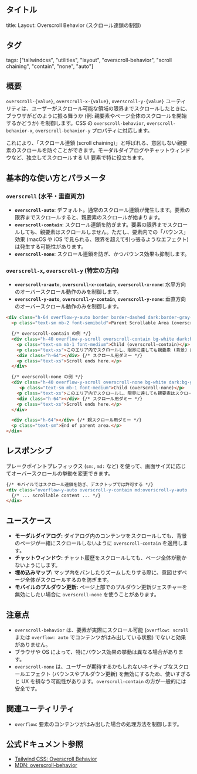 ## タイトル
title: Layout: Overscroll Behavior (スクロール連鎖の制御)

## タグ
tags: ["tailwindcss", "utilities", "layout", "overscroll-behavior", "scroll chaining", "contain", "none", "auto"]

## 概要
`overscroll-{value}`, `overscroll-x-{value}`, `overscroll-y-{value}` ユーティリティは、ユーザーがスクロール可能な領域の限界までスクロールしたときに、ブラウザがどのように振る舞うか (例: 親要素やページ全体のスクロールを開始するかどうか) を制御します。CSS の `overscroll-behavior`, `overscroll-behavior-x`, `overscroll-behavior-y` プロパティに対応します。

これにより、「スクロール連鎖 (scroll chaining)」と呼ばれる、意図しない親要素のスクロールを防ぐことができます。モーダルダイアログやチャットウィンドウなど、独立してスクロールする UI 要素で特に役立ちます。

## 基本的な使い方とパラメータ

### `overscroll` (水平・垂直両方)

*   **`overscroll-auto`**: デフォルト。通常のスクロール連鎖が発生します。要素の限界までスクロールすると、親要素のスクロールが始まります。
*   **`overscroll-contain`**: スクロール連鎖を防ぎます。要素の限界までスクロールしても、親要素はスクロールしません。ただし、要素内での「バウンス」効果 (macOS や iOS で見られる、限界を超えて引っ張るようなエフェクト) は発生する可能性があります。
*   **`overscroll-none`**: スクロール連鎖を防ぎ、かつバウンス効果も抑制します。

### `overscroll-x`, `overscroll-y` (特定の方向)

*   **`overscroll-x-auto`**, **`overscroll-x-contain`**, **`overscroll-x-none`**: 水平方向のオーバースクロール動作のみを制御します。
*   **`overscroll-y-auto`**, **`overscroll-y-contain`**, **`overscroll-y-none`**: 垂直方向のオーバースクロール動作のみを制御します。

```html
<div class="h-64 overflow-y-auto border border-dashed dark:border-gray-700 p-4 bg-gray-50 dark:bg-gray-800/50 rounded">
  <p class="text-sm mb-2 font-semibold">Parent Scrollable Area (overscroll-auto - Default)</p>

  {/* overscroll-contain の例 */}
  <div class="h-40 overflow-y-scroll overscroll-contain bg-white dark:bg-gray-700 p-4 rounded shadow mb-4 border dark:border-gray-600">
    <p class="text-sm mb-1 font-medium">Child (overscroll-contain)</p>
    <p class="text-xs">このエリア内でスクロールし、限界に達しても親要素 (背景) はスクロールしません。(バウンスは発生するかも)</p>
    <div class="h-64"></div> {/* スクロール用ダミー */}
    <p class="text-xs">Scroll ends here.</p>
  </div>

  {/* overscroll-none の例 */}
  <div class="h-40 overflow-y-scroll overscroll-none bg-white dark:bg-gray-700 p-4 rounded shadow border dark:border-gray-600">
     <p class="text-sm mb-1 font-medium">Child (overscroll-none)</p>
    <p class="text-xs">このエリア内でスクロールし、限界に達しても親要素はスクロールせず、バウンス効果も抑制されます。</p>
    <div class="h-64"></div> {/* スクロール用ダミー */}
    <p class="text-xs">Scroll ends here.</p>
  </div>

  <div class="h-64"></div> {/* 親スクロール用ダミー */}
  <p class="text-sm">End of parent area.</p>
</div>
```

## レスポンシブ

ブレークポイントプレフィックス (`sm:`, `md:` など) を使って、画面サイズに応じてオーバースクロールの挙動を変更できます。

```html
{/* モバイルではスクロール連鎖を防ぎ、デスクトップでは許可する */}
<div class="overflow-y-auto overscroll-y-contain md:overscroll-y-auto ...">
  {/* ... scrollable content ... */}
</div>
```

## ユースケース

*   **モーダルダイアログ:** ダイアログ内のコンテンツをスクロールしても、背景のページが一緒にスクロールしないように `overscroll-contain` を適用します。
*   **チャットウィンドウ:** チャット履歴をスクロールしても、ページ全体が動かないようにします。
*   **埋め込みマップ:** マップ内をパンしたりズームしたりする際に、意図せずページ全体がスクロールするのを防ぎます。
*   **モバイルのプルダウン更新:** ページ上部でのプルダウン更新ジェスチャーを無効にしたい場合に `overscroll-none` を使うことがあります。

## 注意点

*   `overscroll-behavior` は、要素が実際にスクロール可能 (`overflow: scroll` または `overflow: auto` でコンテンツがはみ出している状態) でないと効果がありません。
*   ブラウザや OS によって、特にバウンス効果の挙動は異なる場合があります。
*   `overscroll-none` は、ユーザーが期待するかもしれないネイティブなスクロールエフェクト (バウンスやプルダウン更新) を無効にするため、使いすぎると UX を損なう可能性があります。`overscroll-contain` の方が一般的には安全です。

## 関連ユーティリティ

*   `overflow`: 要素のコンテンツがはみ出した場合の処理方法を制御します。

## 公式ドキュメント参照
*   [Tailwind CSS: Overscroll Behavior](https://tailwindcss.com/docs/overscroll-behavior)
*   [MDN: overscroll-behavior](https://developer.mozilla.org/en-US/docs/Web/CSS/overscroll-behavior)